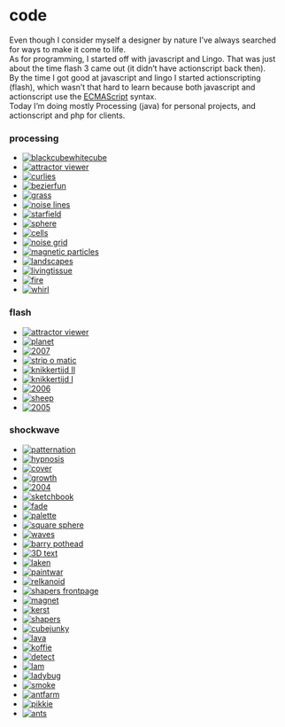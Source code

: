 <!--
  id: 6
  date: 2007-01-06T17:09:46
  modified: 2015-10-25T07:21:52
  slug: code
  type: page
  excerpt: <p>Even though I consider myself a designer by nature I&#8217;ve always searched for ways to make it come to life. As for programming, I started off with javascript and Lingo. That was just about the time flash 3 came out (it didn&#8217;t have actionscript back then). By the time I got good at javascript and [&hellip;]</p>
  inCv: 
  inPortfolio: 
  dateFrom: 
  dateTo: 
-->

# code

<p>Even though I consider myself a designer by nature I&#8217;ve always searched for ways to make it come to life.<br />
As for programming, I started off with javascript and Lingo. That was just about the time flash 3 came out (it didn&#8217;t have actionscript back then).<br />
By the time I got good at javascript and lingo I started actionscripting (flash), which wasn&#8217;t that hard to learn because both javascript and actionscript use the <a href="http://www.ecma-international.org/" target="_blank">ECMAScript</a> syntax.<br />
Today I&#8217;m doing mostly Processing (java) for personal projects, and actionscript and php for clients.</p>
<h3>processing</h3>
<ul class="list-unstyled list-inline">
<li><a href="javascript:Sjeiti.showIFrame('coderef.php?id=627',400,400,'blackcubewhitecube')" title="3D recursion"><img src="/wordpress/wp-content/uploads/blackcubewhitecube.jpg" alt="blackcubewhitecube" /></a></li>
<li><a href="javascript:Sjeiti.showIFrame('coderef.php?id=625',800,600,'attractor viewer')" title="attractor viewer"><img src="/wordpress/wp-content/uploads/attractor.jpg" alt="attractor viewer" /></a></li>
<li><a href="javascript:Sjeiti.showIFrame('coderef.php?id=576',500,500,'curlies')" title="curlies"><img src="/wordpress/wp-content/uploads/curlies.jpg" alt="curlies" /></a></li>
<li><a href="javascript:Sjeiti.showIFrame('coderef.php?id=578',900,900,'bezierfun')" title="bezierfun"><img src="/wordpress/wp-content/uploads/bezierfun.jpg" alt="bezierfun" /></a></li>
<li><a href="javascript:Sjeiti.showIFrame('coderef.php?id=577',640,640,'grass')" title="grass"><img src="/wordpress/wp-content/uploads/grass.jpg" alt="grass" /></a></li>
<li><a href="javascript:Sjeiti.showIFrame('coderef.php?id=580',1000,700,'noise lines')" title="noise lines"><img src="/wordpress/wp-content/uploads/noiselines.jpg" alt="noise lines" /></a></li>
<li><a href="javascript:Sjeiti.showIFrame('coderef.php?id=579',700,250,'starfield')" title="starfield"><img src="/wordpress/wp-content/uploads/starfield.jpg" alt="starfield" /></a></li>
<li><a href="javascript:Sjeiti.showIFrame('coderef.php?id=582',400,400,'sphere')" title="sphere"><img src="/wordpress/wp-content/uploads/sphere.jpg" alt="sphere" /></a></li>
<li><a href="javascript:Sjeiti.showIFrame('coderef.php?id=581',640,480,'cells')" title="cells"><img src="/wordpress/wp-content/uploads/cells.jpg" alt="cells" /></a></li>
<li><a href="javascript:Sjeiti.showIFrame('coderef.php?id=583',400,400,'noise grid')" title="noise grid"><img src="/wordpress/wp-content/uploads/noise-grid.jpg" alt="noise grid" /></a></li>
<li><a href="javascript:Sjeiti.showIFrame('coderef.php?id=586',520,160,'magnetic particles')" title="magnetic particles"><img src="/wordpress/wp-content/uploads/magnetic.jpg" alt="magnetic particles" /></a></li>
<li><a href="javascript:Sjeiti.showIFrame('coderef.php?id=584',800,600,'landscapes')" title="landscapes"><img src="/wordpress/wp-content/uploads/landscapes.jpg" alt="landscapes" /></a></li>
<li><a href="javascript:Sjeiti.showIFrame('coderef.php?id=585',400,400,'livingtissue')" title="livingtissue"><img src="/wordpress/wp-content/uploads/tissue.jpg" alt="livingtissue" /></a></li>
<li><a href="javascript:Sjeiti.showIFrame('coderef.php?id=587',200,200,'fire')" title="fire"><img src="/wordpress/wp-content/uploads/fire.jpg" alt="fire" /></a></li>
<li><a href="javascript:Sjeiti.showIFrame('coderef.php?id=588',200,200,'whirl')" title="whirl"><img src="/wordpress/wp-content/uploads/whirl.jpg" alt="whirl" /></a></li>
</ul>
<h3>flash</h3>
<ul class="list-unstyled list-inline">
<li><a href="javascript:Sjeiti.showCode('code/attractors.swf', 800,600, 'attractor viewer')" title="planet"><img src="/wordpress/wp-content/uploads/attractor viewer.jpg" alt="attractor viewer" /></a></li>
<li><a href="javascript:Sjeiti.showCode('code/planet.swf', 800,600, 'planet')" title="planet"><img src="/wordpress/wp-content/uploads/planet.jpg" alt="planet" /></a></li>
<li><a href="javascript:Sjeiti.showCode('code/2007.swf', 525,277, '2007')" title="2007 newyears wish"><img src="/wordpress/wp-content/uploads/2007.jpg" alt="2007" /></a></li>
<li><a href="javascript:Sjeiti.showIFrame('http://strip.o.matic.shapers.nl/stripomatic.swf?lang=en', 525,277,'strip o matic')" title="strip o matic"><img src="/wordpress/wp-content/uploads/stripomatic.jpg" alt="strip o matic" /></a></li>
<li><a href="javascript:Sjeiti.showIFrame('http://www.shapers.nl/media/lab/knikkeren/index.html', 525,277, 'knikkeren')" title="small marble game featuring displacement mapping"><img src="/wordpress/wp-content/uploads/knikkerenII.jpg" alt="knikkertijd II" /></a></li>
<li><a href="javascript:Sjeiti.showCode('code/knikkeren.swf', 525,277, 'knikkeren')" title="small marble game featuring displacement mapping"><img src="/wordpress/wp-content/uploads/knikkertijd.jpg" alt="knikkertijd I" /></a></li>
<li><a href="javascript:Sjeiti.showCode('code/shapers2006.swf', 525,277, '2006')" title="Shapers 2006 xmas/newyears wishes"><img src="/wordpress/wp-content/uploads/2006.jpg" alt="2006" /></a></li>
<li><a href="javascript:Sjeiti.showIFrame('coderef.php?id=630', 525,277, 'sheep')" title="sheep abduction game"><img src="/wordpress/wp-content/uploads/sheep.jpg" alt="sheep" /></a></li>
<li><a href="javascript:Sjeiti.showCode('code/2005en.swf', 525,277, '2005')" title="2005"><img src="/wordpress/wp-content/uploads/2005.jpg" alt="2005" /></a></li>
</ul>
<h3>shockwave</h3>
<ul class="list-unstyled list-inline">
<li><a href="javascript:Sjeiti.showIFrame('coderef.php?id=592', 800,600,'patternation')" title="patternation"><img src="/wordpress/wp-content/uploads/patternation.jpg" alt="patternation" /></a></li>
<li><a href="javascript:Sjeiti.showIFrame('coderef.php?id=601', 800,600,'hypnosis')" title="the latest result in collecting and cleaning old code... keyboard c, v and/or b"><img src="/wordpress/wp-content/uploads/hypnosis.jpg" alt="hypnosis" /></a></li>
<li><a href="javascript:Sjeiti.showIFrame('coderef.php?id=599', 550,626,'cover')" title="double sided, trigonomically deformed sphere with a tiny transparent reflection map"><img src="/wordpress/wp-content/uploads/cover.jpg" alt="cover" /></a></li>
<li><a href="javascript:Sjeiti.showIFrame('coderef.php?id=600', 800,600,'growth')" title="a random tree with controllable parameters"><img src="/wordpress/wp-content/uploads/growth.jpg" alt="growth" /></a></li>
<li><a href="javascript:Sjeiti.showIFrame('coderef.php?id=593', 640,480,'2004')" title="found some use for the fade thing"><img src="/wordpress/wp-content/uploads/ny2004.jpg" alt="2004" /></a></li>
<li><a href="javascript:Sjeiti.showIFrame('coderef.php?id=606', 800,600,'sketchbook')" title="recoded old site"><img src="/wordpress/wp-content/uploads/sketchbook.jpg" alt="sketchbook" /></a></li>
<li><a href="javascript:Sjeiti.showIFrame('coderef.php?id=594', 640,480,'fade')" title="mouse controlled points with a fade"><img src="/wordpress/wp-content/uploads/fade.jpg" alt="fade" /></a></li>
<li><a href="javascript:Sjeiti.showIFrame('coderef.php?id=596', 640,480,'palette')" title="rgb representation over a 60Âº xyz planes"><img src="/wordpress/wp-content/uploads/palette.jpg" alt="palette" /></a></li>
<li><a href="javascript:Sjeiti.showIFrame('coderef.php?id=595', 700,600,'square sphere')" title="I was looking for a coded form that looked like something between a square and a sphere... but I got carried away"><img src="/wordpress/wp-content/uploads/squaresphere.jpg" alt="square sphere" /></a></li>
<li><a href="javascript:Sjeiti.showIFrame('coderef.php?id=598', 400,300,'waves')" title="random multiple waves... click"><img src="/wordpress/wp-content/uploads/waves.jpg" alt="waves" /></a></li>
<li><a href="javascript:Sjeiti.showIFrame('coderef.php?id=605', 640,480,'barry pothead')" title="made this to practice 3D"><img src="/wordpress/wp-content/uploads/barrypothead.jpg" alt="barry pothead" /></a></li>
<li><a href="javascript:Sjeiti.showIFrame('coderef.php?id=603', 800,600,'3D text')" title="a 3D text editor"><img src="/wordpress/wp-content/uploads/3dtext.jpg" alt="3D text" /></a></li>
<li><a href="javascript:Sjeiti.showIFrame('coderef.php?id=604', 800,600,'laken')" title="a 3D wave for paintwar"><img src="/wordpress/wp-content/uploads/laken.jpg" alt="laken" /></a></li>
<li><a href="javascript:Sjeiti.showIFrame('coderef.php?id=602', 800,600,'paintwar')" title="I'll probably finish this when somebody pays us for it"><img src="/wordpress/wp-content/uploads/paintwar.jpg" alt="paintwar" /></a></li>
<li><a href="javascript:Sjeiti.showIFrame('coderef.php?id=590', 196,153,'relkanoid')" title="relkanoid"><img src="/wordpress/wp-content/uploads/relkanoid.jpg" alt="relkanoid" /></a></li>
<li><a href="javascript:Sjeiti.showIFrame('coderef.php?id=597', 525,277,'shapers frontpage')" title="isometric view of where I work"><img src="/wordpress/wp-content/uploads/shapersfrontpage.jpg" alt="shapers frontpage" /></a></li>
<li><a href="javascript:Sjeiti.showIFrame('coderef.php?id=591', 400,400,'magnet')" title="magnet"><img src="/wordpress/wp-content/uploads/magnetic.jpg" alt="magnet" /></a></li>
<li><a href="javascript:Sjeiti.showIFrame('coderef.php?id=609', 500,550,'kerst')" title="christmas"><img src="/wordpress/wp-content/uploads/kerst.jpg" alt="kerst" /></a></li>
<li><a href="javascript:Sjeiti.showIFrame('coderef.php?id=610', 800,517,'shapers')" title="shapers splash screen from before we even existed"><img src="/wordpress/wp-content/uploads/shapers.jpg" alt="shapers" /></a></li>
<li><a href="javascript:Sjeiti.showIFrame('coderef.php?id=611', 800,600,'cubejunky')" title="Remember Sokoban?... sort of like that but then in 3D"><img src="/wordpress/wp-content/uploads/cubejunky.jpg" alt="cubejunky" /></a></li>
<li><a href="javascript:Sjeiti.showIFrame('coderef.php?id=616', 800,600,'lava')" title="a working lava lamp: does not work inmediately... needs to warm up"><img src="/wordpress/wp-content/uploads/lava.jpg" alt="lava" /></a></li>
<li><a href="javascript:Sjeiti.showIFrame('coderef.php?id=617', 400,500,'koffie')" title="The old catch-the-falling-stuff concept. You do know what happens when you drink too much caffeine don't you? (oh... eeeh... left and right arrows and space)"><img src="/wordpress/wp-content/uploads/koffie.jpg" alt="koffie" /></a></li>
<li><a href="javascript:Sjeiti.showIFrame('coderef.php?id=618', 640,480,'detect')" title="are you paying enough attention?"><img src="/wordpress/wp-content/uploads/detect.jpg" alt="detect" /></a></li>
<li><a href="javascript:Sjeiti.showIFrame('coderef.php?id=623', 640,120,'lam')" title="my first wild guess towards ai"><img src="/wordpress/wp-content/uploads/lam.jpg" alt="lam" /></a></li>
<li><a href="javascript:Sjeiti.showIFrame('coderef.php?id=624', 48,60,'ladybug')" title="ladybugs are bad... keep clicking..."><img src="/wordpress/wp-content/uploads/ladybug.jpg" alt="ladybug" /></a></li>
<li><a href="javascript:Sjeiti.showIFrame('coderef.php?id=622', 640,480,'smoke')" title="I wish they sold cigarettes like this one"><img src="/wordpress/wp-content/uploads/smoke.jpg" alt="smoke" /></a></li>
<li><a href="javascript:Sjeiti.showIFrame('coderef.php?id=619', 800,600,'antfarm')" title="Test with a bunch of sheepish ants."><img src="/wordpress/wp-content/uploads/antfarm.jpg" alt="antfarm" /></a></li>
<li><a href="javascript:Sjeiti.showIFrame('coderef.php?id=620', 800,600,'pikkie)" title="just another thing I never finished: click to flap, rightclick to change direction"><img src="/wordpress/wp-content/uploads/pikkie.jpg" alt="pikkie" /></a></li>
<li><a href="javascript:Sjeiti.showIFrame('coderef.php?id=621', 591,400,'ants')" title="The first game I ever made. It's about two ants (if you choose multiplayer) who fight over who gets to put what in his hole."><img src="/wordpress/wp-content/uploads/ants.jpg" alt="ants" /></a></li>
</ul>
<pre><code data-language="glsl" data-src="/script/blob.glsl"></code></pre>